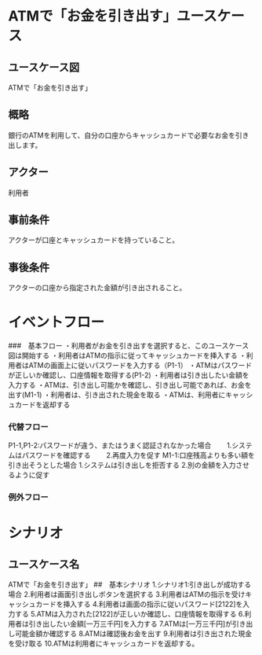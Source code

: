 # ATMで「お金を引き出す」ユースケース
## ユースケース図
ATMで「お金を引き出す」
## 概略
銀行のATMを利用して、自分の口座からキャッシュカードで必要なお金を引き出します。
## アクター
利用者
## 事前条件
アクターが口座とキャッシュカードを持っていること。
## 事後条件
アクターの口座から指定された金額が引き出されること。
# イベントフロー
###　基本フロー
・利用者がお金を引き出すを選択すると、このユースケース図は開始する
・利用者はATMの指示に従ってキャッシュカードを挿入する
・利用者はATMの画面上に従いパスワードを入力する（P1-1）
・ATMはパスワードが正しいか確認し、口座情報を取得する(P1-2)
・利用者は引き出したい金額を入力する
・ATMは、引き出し可能かを確認し、引き出し可能であれば、お金を出す(M1-1)
・利用者は、引き出された現金を取る
・ATMは、利用者にキャッシュカードを返却する
### 代替フロー
P1-1,P1-2:パスワードが違う、またはうまく認証されなかった場合
　　1.システムはパスワードを確認する
　　2.再度入力を促す
M1-1:口座残高よりも多い額を引き出そうとした場合
    1.システムは引き出しを拒否する
    2.別の金額を入力させるように促す
### 例外フロー
# シナリオ
## ユースケース名
ATMで「お金を引き出す」
##　基本シナリオ
1.シナリオ1:引き出しが成功する場合
2.利用者は画面引き出しボタンを選択する
3.利用者はATMの指示を受けキャッシュカードを挿入する
4.利用者は画面の指示に従いパスワード[2122]を入力する
5.ATMは入力された[2122]が正しいか確認し、口座情報を取得する
6.利用者は引き出したい金額[一万三千円]を入力する
7.ATMは[一万三千円]が引き出し可能金額か確認する
8.ATMは確認後お金を出す
9.利用者は引き出された現金を受け取る
10.ATMは利用者にキャッシュカードを返却する。